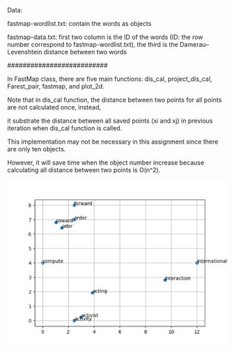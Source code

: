 Data: 

fastmap-wordlist.txt: contain the words as objects

fastmap-data.txt: first two column is the ID of the words (ID: the row number correspond to fastmap-wordlist.txt), the third is the Damerau–Levenshtein distance
between two words

##########################

In FastMap class, there are five main functions: dis_cal, project_dis_cal, Farest_pair, fastmap, and plot_2d.

Note that in dis_cal function, the distance between two points for all points are not calculated once, instead,

it substrate the distance between all saved points (xi and xj) in previous iteration when dis_cal function is called.

This implementation may not be necessary in this assignment since there are only ten objects.

However, it will save time when the object number increase because calculating all distance between two points is O(n^2).

![alt text](https://github.com/minhsueh/ml_algo/blob/master/FastMAp/hw3_FastMap.png)
